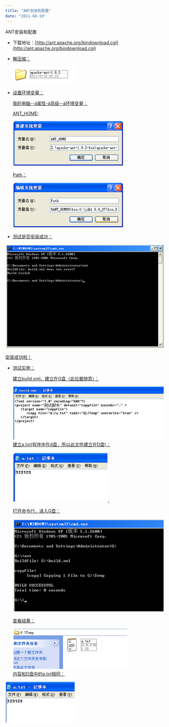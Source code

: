 ```yaml
---
title: "ANT安装和配置"
date: "2011-08-19"
---
```


ANT安装和配置

- 下载地址：[](http://ant.apache.org/bindownload.cgi)[http://ant.apache.org/bindownload.cgi](http://ant.apache.org/bindownload.cgi)
    
- [解压缩：](http://ant.apache.org/bindownload.cgi)
    
    [![](images/081911_1409_ANT1.png)](http://ant.apache.org/bindownload.cgi)
    
- [设置环境变量：](http://ant.apache.org/bindownload.cgi)
    
    [我的电脑--à属性-à高级--à环境变量：](http://ant.apache.org/bindownload.cgi)
    
    [ANT\_HOME:](http://ant.apache.org/bindownload.cgi)
    
    [![](images/081911_1409_ANT2.png)](http://ant.apache.org/bindownload.cgi)
    
    [Path：](http://ant.apache.org/bindownload.cgi)
    
    [![](images/081911_1409_ANT3.png)](http://ant.apache.org/bindownload.cgi)
    
- [测试是否安装成功：](http://ant.apache.org/bindownload.cgi)
    

[![](images/081911_1409_ANT4.png)](http://ant.apache.org/bindownload.cgi)

[安装成功啦！](http://ant.apache.org/bindownload.cgi)

- [测试实例：](http://ant.apache.org/bindownload.cgi)
    
    [建立build.xml，建立在G盘（此位置随意）：](http://ant.apache.org/bindownload.cgi)
    
    [![](images/081911_1409_ANT5.png)建立a.txt(程序中在d盘，所以此文件建立在D盘)：](http://ant.apache.org/bindownload.cgi)
    
    [![](images/081911_1409_ANT6.png).](http://ant.apache.org/bindownload.cgi)
    
    [打开命令行，进入G盘：](http://ant.apache.org/bindownload.cgi)
    
    [![](images/081911_1409_ANT7.png)](http://ant.apache.org/bindownload.cgi)
    
    [查看结果：](http://ant.apache.org/bindownload.cgi)
    
    [![](images/081911_1409_ANT8.png)  
    内容和D盘中的a.txt相同：](http://ant.apache.org/bindownload.cgi)
    

[![](images/081911_1409_ANT9.png)](http://ant.apache.org/bindownload.cgi)
